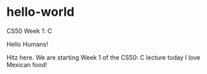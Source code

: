 # hello-world
CS50 Week 1: C

Hello Humans!

Hitz here. We are starting Week 1 of the CS50: C lecture today
I love Mexican food!
